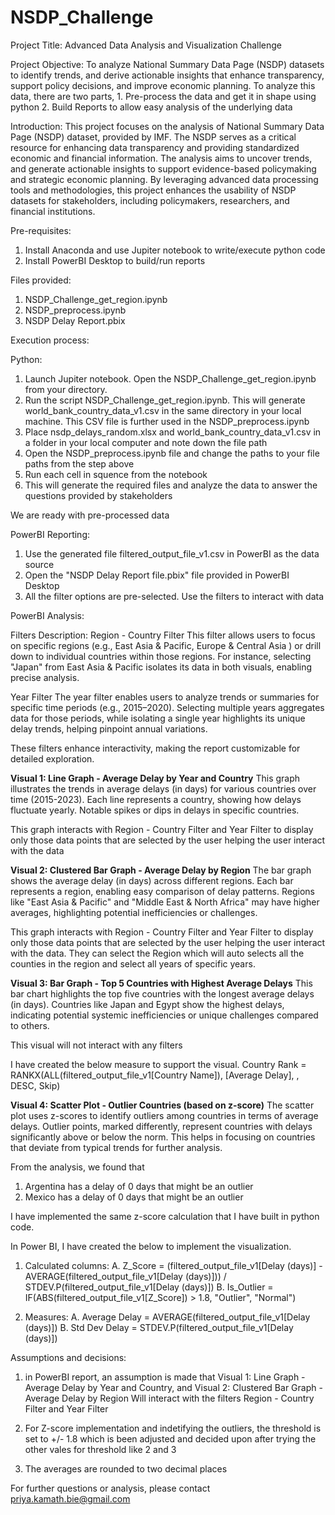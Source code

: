 # NSDP_Challenge
Project Title: Advanced Data Analysis and Visualization Challenge

Project Objective: 
To analyze National Summary Data Page (NSDP) datasets to identify trends, and derive actionable insights that enhance transparency, support policy decisions, and improve economic planning.
  To analyze this data, there are two parts,
    1.	Pre-process the data and get it in shape using python
    2.	Build Reports to allow easy analysis of the underlying data

Introduction: 
This project focuses on the analysis of National Summary Data Page (NSDP) dataset, provided by IMF. The NSDP serves as a critical resource for enhancing data transparency and providing standardized economic and financial information.
The analysis aims to uncover trends, and generate actionable insights to support evidence-based policymaking and strategic economic planning. By leveraging advanced data processing tools and methodologies, this project enhances the usability of NSDP datasets for stakeholders, including policymakers, researchers, and financial institutions.

Pre-requisites:
  1. Install Anaconda and use Jupiter notebook to write/execute python code
  2. Install PowerBI Desktop to build/run reports

Files provided:
1. NSDP_Challenge_get_region.ipynb
2. NSDP_preprocess.ipynb
3. NSDP Delay Report.pbix

Execution process:

Python:
1. Launch Jupiter notebook. Open the NSDP_Challenge_get_region.ipynb from your directory.
2. Run the script NSDP_Challenge_get_region.ipynb. This will generate world_bank_country_data_v1.csv in the same directory in your local machine. This CSV file is further used in the 
   NSDP_preprocess.ipynb 
3. Place nsdp_delays_random.xlsx and world_bank_country_data_v1.csv in a folder in your local computer and note down the file path
4. Open the NSDP_preprocess.ipynb file and change the paths to your file paths from the step above
5. Run each cell in squence from the notebook
6. This will generate the required files and analyze the data to answer the questions provided by stakeholders

We are ready with pre-processed data

PowerBI Reporting:
1.	Use the generated file filtered_output_file_v1.csv in PowerBI as the data source
2.	Open the "NSDP Delay Report file.pbix" file provided in PowerBI Desktop
3.	All the filter options are pre-selected. Use the filters to interact with data

PowerBI Analysis:

Filters Description:
Region - Country Filter
This filter allows users to focus on specific regions (e.g., East Asia & Pacific, Europe & Central Asia ) or drill down to individual countries within those regions. For instance, selecting "Japan" from East Asia & Pacific isolates its data in both visuals, enabling precise analysis.

Year Filter
The year filter enables users to analyze trends or summaries for specific time periods (e.g., 2015–2020). Selecting multiple years aggregates data for those periods, while isolating a single year highlights its unique delay trends, helping pinpoint annual variations.

These filters enhance interactivity, making the report customizable for detailed exploration.

**Visual 1: Line Graph - Average Delay by Year and Country**
This graph illustrates the trends in average delays (in days) for various countries over time (2015-2023). Each line represents a country, showing how delays fluctuate yearly. Notable spikes or dips  in delays in specific countries.

This graph interacts with Region - Country Filter and Year Filter to display only those data points that are selected by the user helping the user interact with the data

**Visual 2: Clustered Bar Graph - Average Delay by Region**
The bar graph shows the average delay (in days) across different regions. Each bar represents a region, enabling easy comparison of delay patterns. Regions like "East Asia & Pacific" and "Middle East & North Africa" may have higher averages, highlighting potential inefficiencies or challenges.

This graph interacts with Region - Country Filter and Year Filter to display only those data points that are selected by the user helping the user interact with the data. They can select the Region which will auto selects all the counties in the region and select all years of specific years.

**Visual 3: Bar Graph - Top 5 Countries with Highest Average Delays**
This bar chart highlights the top five countries with the longest average delays (in days). Countries like Japan and Egypt show the highest delays, indicating potential systemic inefficiencies or unique challenges compared to others. 

This visual will not interact with any filters

I have created the below measure to support the visual.
Country Rank = RANKX(ALL(filtered_output_file_v1[Country Name]), [Average Delay], , DESC, Skip)

**Visual 4: Scatter Plot - Outlier Countries (based on z-score)**
The scatter plot uses z-scores to identify outliers among countries in terms of average delays. Outlier points, marked differently, represent countries with delays significantly above or below the norm. This helps in focusing on countries that deviate from typical trends for further analysis.

From the analysis, we found that 
1.	Argentina has a delay of 0 days that might be an outlier
2.	Mexico has a delay of 0 days that might be an outlier

I have implemented the same z-score calculation that I have built in python code. 

In Power BI, I have created the below to implement the visualization.
1.	Calculated columns:
A.	Z_Score = (filtered_output_file_v1[Delay (days)] - AVERAGE(filtered_output_file_v1[Delay (days)])) / STDEV.P(filtered_output_file_v1[Delay (days)])
B.	Is_Outlier = IF(ABS(filtered_output_file_v1[Z_Score]) > 1.8, "Outlier", "Normal")

2.	Measures:
A.	Average Delay = AVERAGE(filtered_output_file_v1[Delay (days)])
B.  Std Dev Delay = STDEV.P(filtered_output_file_v1[Delay (days)])

Assumptions and decisions: 
1. in PowerBI report, an assumption is made that
      Visual 1: Line Graph - Average Delay by Year and Country, and
      Visual 2: Clustered Bar Graph - Average Delay by Region
      Will interact with the filters Region - Country Filter and Year Filter
   
2. For Z-score implementation and indetifying the outliers, the threshold is set to +/- 1.8 which is been adjusted and decided upon after trying the other vales for threshold like 2 and 3
3. The averages are rounded to two decimal places

 For further questions or analysis, please contact priya.kamath.bie@gmail.com








  
